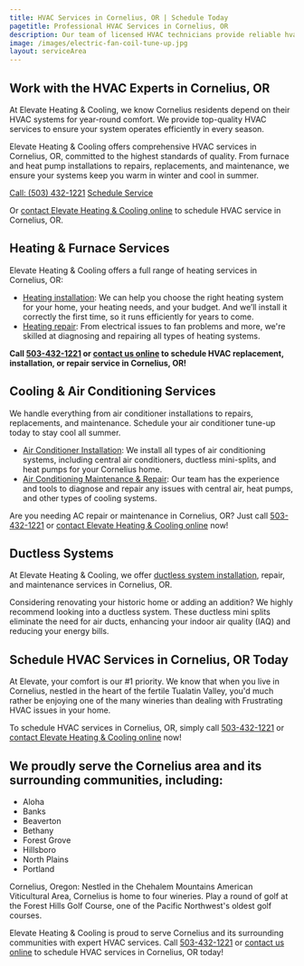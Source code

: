 ```yaml
---
title: HVAC Services in Cornelius, OR | Schedule Today
pagetitle: Professional HVAC Services in Cornelius, OR
description: Our team of licensed HVAC technicians provide reliable hvac, heating, and air conditioning services in Cornelius, OR.
image: /images/electric-fan-coil-tune-up.jpg
layout: serviceArea
---
```


## Work with the HVAC Experts in Cornelius, OR

At Elevate Heating & Cooling, we know Cornelius residents depend on their HVAC systems for year-round comfort. We provide top-quality HVAC services to ensure your system operates efficiently in every season.

Elevate Heating & Cooling offers comprehensive HVAC services in Cornelius, OR, committed to the highest standards of quality. From furnace and heat pump installations to repairs, replacements, and maintenance, we ensure your systems keep you warm in winter and cool in summer.

<a class="btn margin-inline-end-16" data-type="accent" href="tel:5034321221">Call: (503) 432-1221</a>
<a class="btn margin-block-start-16" data-type="secondary" href="{{ .Site.Data.contact.scheduleurl }}">Schedule Service</a>

Or [contact Elevate Heating & Cooling online](../../contact-us/) to schedule HVAC service in Cornelius, OR.

## Heating & Furnace Services

Elevate Heating & Cooling offers a full range of heating services in Cornelius, OR:

- [Heating installation](../../heating-installation/): We can help you choose the right heating system for your home, your heating needs, and your budget. And we’ll install it correctly the first time, so it runs efficiently for years to come.
- [Heating repair](../../heating-repair/): From electrical issues to fan problems and more, we're skilled at diagnosing and repairing all types of heating systems.

**Call [503-432-1221](tel:5034321221) or [contact us online](../../contact-us/) to schedule HVAC replacement, installation, or repair service in Cornelius, OR!**

## Cooling & Air Conditioning Services

We handle everything from air conditioner installations to repairs, replacements, and maintenance. Schedule your air conditioner tune-up today to stay cool all summer.

- [Air Conditioner Installation](../../ac-installation/): We install all types of air conditioning systems, including central air conditioners, ductless mini-splits, and heat pumps for your Cornelius home.
- [Air Conditioning Maintenance & Repair](../../ac-repair-and-maintenance/): Our team has the experience and tools to diagnose and repair any issues with central air, heat pumps, and other types of cooling systems.

Are you needing AC repair or maintenance in Cornelius, OR? Just call [503-432-1221](tel:5034321221) or [contact Elevate Heating & Cooling online](../../contact-us/) now!

## Ductless Systems
At Elevate Heating & Cooling, we offer [ductless system installation](../../ductless-mini-split-installations/), repair, and maintenance services in Cornelius, OR.

Considering renovating your historic home or adding an addition? We highly recommend looking into a ductless system. These ductless mini splits eliminate the need for air ducts, enhancing your indoor air quality (IAQ) and reducing your energy bills.

## Schedule HVAC Services in Cornelius, OR Today

At Elevate, your comfort is our #1 priority. We know that when you live in Cornelius, nestled in the heart of the fertile Tualatin Valley, you'd much rather be enjoying one of the many wineries than dealing with Frustrating HVAC issues in your home.

To schedule HVAC services in Cornelius, OR, simply call [503-432-1221](tel:5034321221) or [contact Elevate Heating & Cooling online](../../contact-us/) now!

## We proudly serve the Cornelius area and its surrounding communities, including:

- Aloha
- Banks
- Beaverton
- Bethany
- Forest Grove
- Hillsboro
- North Plains
- Portland

Cornelius, Oregon: Nestled in the Chehalem Mountains American Viticultural Area, Cornelius is home to four wineries. Play a round of golf at the Forest Hills Golf Course, one of the Pacific Northwest's oldest golf courses.

Elevate Heating & Cooling is proud to serve Cornelius and its surrounding communities with expert HVAC services. Call [503-432-1221](tel:5034321221) or [contact us online](../../contact-us/) to schedule HVAC services in Cornelius, OR today!